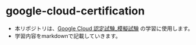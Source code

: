 # google-cloud-certification
- 本リポジトリは、[Google Cloud 認定試験_模擬試験](https://cloudgoogle.com/certification?hl=ja)
の学習に使用します。
- 学習内容をmarkdownで記載していきます。